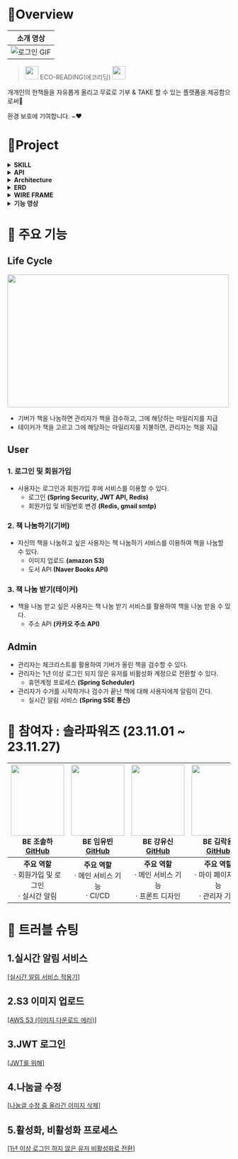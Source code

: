 #  🍳Overview

 
| 소개 영상 |
| :--------: |
| ![로그인 GIF](https://github.com/Team-Solar-Powers/eco_reading/assets/74632395/37aab975-6afe-48ab-b9f9-079981c37fd2)|






> <img src="https://github.com/Team-Solar-Powers/eco_reading/assets/74632395/0e157e21-c028-4ac6-9e3e-f5fd7b2c54db" width="30"> ECO-READING(에코리딩) <img src="https://github.com/Team-Solar-Powers/eco_reading/assets/74632395/0e157e21-c028-4ac6-9e3e-f5fd7b2c54db" width="30">


  개개인의 헌책들을 자유롭게 올리고 무료로 기부 & TAKE 할 수 있는 플랫폼을 제공함으로써👀
  
  환경 보호에 기여합니다. ~❤


 



#  🚩Project

<details>
<summary><strong>SKILL</strong></summary>
<div markdown="1">       

**[Front-end]**  
<img src="https://img.shields.io/badge/javascript-F7DF1E?style=for-the-badge&logo=javascript&logoColor=black"> 
<img src="https://img.shields.io/badge/bootstrap-7952B3?style=for-the-badge&logo=bootstrap&logoColor=white">
<img src="https://img.shields.io/badge/css-1572B6?style=for-the-badge&logo=css3&logoColor=white">
<img src="https://img.shields.io/badge/HTML5-E34F26?style=for-the-badge&logo=html5&logoColor=white" /> 
<img src="https://img.shields.io/badge/Thymeleaf-005F0F?style=for-the-badge&logo=thymeleaf&logoColor=white">


**[Back-end]**   
<img src="https://img.shields.io/badge/java%2011-007396?style=for-the-badge&logo=java&logoColor=white"> 
<img src="https://img.shields.io/badge/MySQL%208.0.2-4479A1?style=for-the-badge&logo=mysql&logoColor=white"> 
<img src="https://img.shields.io/badge/spring%20boot-6DB33F?style=for-the-badge&logo=springboot&logoColor=white">
<img src="https://img.shields.io/badge/spring%20security-6DB33F?style=for-the-badge&logo=springsecurity&logoColor=white">
<img src="https://img.shields.io/badge/apache%20tomcat-F8DC75?style=for-the-badge&logo=apachetomcat&logoColor=white"> 
<img src="https://img.shields.io/badge/JPA-005F0F?style=for-the-badge&logo=jpa&logoColor=white">
<img src="https://img.shields.io/badge/Redis-D82C20?style=for-the-badge&logo=redis&logoColor=white">



**[Tool & Environment]**  
<img src="https://img.shields.io/badge/github-181717?style=for-the-badge&logo=github&logoColor=white"> 
<img src="https://img.shields.io/badge/IntelliJ%20IDEA-CB5B8D?style=for-the-badge&logo=intellijidea&logoColor=white">
<img src="https://img.shields.io/badge/DataGrip-CB5B8D?style=for-the-badge&logo=datagrip&logoColor=white">
<img src="https://img.shields.io/badge/MySQL%20Workbench-4479A1?style=for-the-badge&logo=mysql&logoColor=white">
<img src="https://img.shields.io/badge/figma-F24E1E?style=for-the-badge&logo=figma&logoColor=white"> 
<img src="https://img.shields.io/badge/Postman-FF6C37?style=for-the-badge&logo=postman&logoColor=white">

**[CI/CD]**  
<img src="https://img.shields.io/badge/Docker-2496ED?style=for-the-badge&logo=docker&logoColor=white">
<img src="https://img.shields.io/badge/GitHub%20Actions-2088FF?style=for-the-badge&logo=githubactions&logoColor=white">
<img src="https://img.shields.io/badge/AWS%20Elastic%20Beanstalk-232F3E?style=for-the-badge&logo=amazonaws&logoColor=white">
<img src="https://img.shields.io/badge/AWS%20RDS-527FFF?style=for-the-badge&logo=amazonrds&logoColor=white">
<img src="https://img.shields.io/badge/AWS%20S3-569A31?style=for-the-badge&logo=amazons3&logoColor=white">
<img src="https://img.shields.io/badge/AWS%20EC2-FF9900?style=for-the-badge&logo=amazonec2&logoColor=white">


</div>
</details>

<details>
<summary><strong>API</strong></summary>
<div markdown="1">       

- **JWT(Jason Web Token)**: 회원 로그인 기능 활용 <img src="https://img.shields.io/badge/JWT-black?style=for-the-badge&logo=JSON%20web%20tokens&logoColor=white">
- **카카오 주소 검색**: 배송지 주소 입력을 돕기 위해 사용 <img align="center" src="https://img.shields.io/badge/Daum-FFCD00?style=for-the-badge&logo=kakao&logoColor=black" />
- **Gmail SMTP**: 회원 가입 확인, 비밀번호 찾기 등 이메일 서비스를 위해 사용 <img align="center" src="https://img.shields.io/badge/Gmail-D14836?style=for-the-badge&logo=gmail&logoColor=white" />
- **Naver Books API**: 책 정보 검색과 관련 데이터를 활용 
  <img src="https://img.shields.io/badge/Naver-03C75A?style=for-the-badge&logo=naver&logoColor=white">
  
- **OAuth 2.0 카카오 소셜 로그인**: 사용자 인증 및 로그인 기능을 위해 사용
  <img src="https://img.shields.io/badge/OAuth%202.0%20Kakao-FFCD00?style=for-the-badge&logo=kakao&logoColor=black">

- **AWS S3**: 데이터 저장 및 관리를 위해 사용 <img src="https://img.shields.io/badge/AWS%20S3-569A31?style=for-the-badge&logo=amazons3&logoColor=white">

- **SSE Emitter**: 실시간 데이터 스트리밍 및 알림 기능을 위해 사용 <img src="https://img.shields.io/badge/SSE%20Emitter-007396?style=for-the-badge&logo=streaming&logoColor=white">


  


</div>
</details>

<details>
<summary><strong>Architecture</strong></summary>
<div markdown="1">       

![image](https://github.com/Team-Solar-Powers/eco_reading/assets/74632395/a73a80ec-aee2-46c9-bae8-f4e972b5f969)



</div>
</details>

<details>
<summary><strong>ERD</strong></summary>
<div markdown="1">       

![image](https://github.com/Team-Solar-Powers/eco_reading/assets/74632395/ab3c3bae-eb1c-4f6f-a341-46d8a70489bf)



</div>
</details>


<details>
<summary><strong>WIRE FRAME</strong></summary>
<div markdown="1">  
  
![image](https://github.com/Team-Solar-Powers/eco_reading/assets/74632395/0fe1bab7-0319-4ceb-ad37-411c3f078ba0)


[피그마 링크 입니다.](https://www.figma.com/file/rxLKOIfFVjn3o0MMHGPFzD/checkcheck?type=design&node-id=0-1&mode=design)

</div>
</details>

<details>
<summary><strong>기능 영상</strong></summary>
<div markdown="1">       
|**(유저) 회원가입 기능**|**(유저) 로그인 기능**|
|![회원가입기능](https://github.com/Team-Solar-Powers/eco_reading/assets/140530127/dd00d3eb-c39d-4e47-b9fd-65b3a58442e8)|![로그인기능](https://github.com/Team-Solar-Powers/eco_reading/assets/140530127/7ab1671d-45df-49cf-a129-bc1032655712)|


</div>
</details>

#  📍 주요 기능

 ## **Life Cycle**
<img src="https://github.com/Team-Solar-Powers/eco_reading/assets/141232792/fc819e75-cd8f-4fe3-abde-8f440b4f56af" width="500" height="300">

- 기버가 책을 나눔하면 관리자가 책을 검수하고, 그에 해당하는 마일리지를 지급
- 테이커가 책을 고르고 그에 해당하는 마일리지를 지불하면, 관리자는 책을 지급

## **User**
### 1. 로그인 및 회원가입
- 사용자는 로그인과 회원가입 후에 서비스를 이용할 수 있다.
  - 로그인 **(Spring Security, JWT API, Redis)**
  - 회원가입 및 비밀번호 변경 **(Redis, gmail smtp)**


### 2. 책 나눔하기(기버)
- 자신의 책을 나눔하고 싶은 사용자는 책 나눔하기 서비스를 이용하여 책을 나눔할 수 있다.
  - 이미지 업로드 **(amazon S3)**
  - 도서 API **(Naver Books API)**

### 3. 책 나눔 받기(테이커)
- 책을 나눔 받고 싶은 사용자는 책 나눔 받기 서비스를 활용하여 책을 나눔 받을 수 있다.
  - 주소 API **(카카오 주소 API)**


 ## **Admin**
 - 관리자는 체크리스트를 활용하여 기버가 올린 책을 검수할 수 있다.
 - 관리자는 1년 이상 로그인 되지 않은 유저를 비활성화 계정으로 전환할 수 있다.
   -   휴먼계정 프로세스 **(Spring Scheduler)**
 - 관리자가 수거를 시작하거나 검수가 끝난 책에 대해 사용자에게 알림이 간다.
   - 실시간 알림 서비스 **(Spring SSE 통신)**




#  🚀 참여자 : 솔라파워즈 (23.11.01 ~ 23.11.27)


|<img src="https://github.com/Team-Solar-Powers/eco_reading/assets/74632395/c5259aff-07fe-4837-81a1-be5226d184b1" width="120" height="160"/><br/>BE 조솔하 <a href="https://github.com/josolha">GitHub</a>|<img src="https://github.com/Team-Solar-Powers/eco_reading/assets/74632395/4ddcd83d-4c48-4575-a5e6-ad30735fa1e8" width="120" height="160"/><br/>BE 임유빈 <a href="https://github.com/yubin-im">GitHub</a>|<img src="https://github.com/Team-Solar-Powers/eco_reading/assets/74632395/5ad2d7ab-16af-485d-a650-44cb5f833b6f" width="120" height="160"/><br/>BE 강유신 <a href="https://github.com/simidot">GitHub</a>|<img src="https://github.com/Team-Solar-Powers/eco_reading/assets/74632395/366dd0fa-6e4e-4064-94d6-c17ded5662e2" width="120" height="160"/><br/>BE 김락윤 <a href="https://github.com/rakyun1">GitHub</a>|
|:---:|:---:|:---:|:---:|
| <strong>주요 역할</strong> <br> &middot; 회원가입 및 로그인 <br> &middot; 실시간 알림|<strong>주요 역할</strong> <br> &middot; 메인 서비스 기능 <br> &middot; CI/CD | <strong>주요 역할</strong> <br> &middot; 메인 서비스 기능 <br> &middot; 프론트 디자인 | <strong>주요 역할</strong> <br> &middot; 마이 페이지 기능 <br> &middot; 관리자 기능|




#  💊 트러블 슈팅
## 1.실시간 알림 서비스
[ [실시간 알림 서비스 적용기] ](https://josolha.tistory.com/36)

## 2.S3 이미지 업로드
[ [AWS S3 (이미지 다운로드 에러)] ](https://josolha.tistory.com/35)

## 3.JWT 로그인
[ [JWT를 위해] ](https://josolha.tistory.com/28)

## 4.나눔글 수정
[ [나눔글 수정 중 올라간 이미지 삭제] ](https://www.notion.so/rakyun/e6b65542efdf443cade7229cf397e7d6)

## 5.활성화, 비활성화 프로세스
[[1년 이상 로그인 하지 않은 유저 비활성화로 전환]](https://www.notion.so/rakyun/44d6245c8db24fb0bf1b22ee2268fe86)
